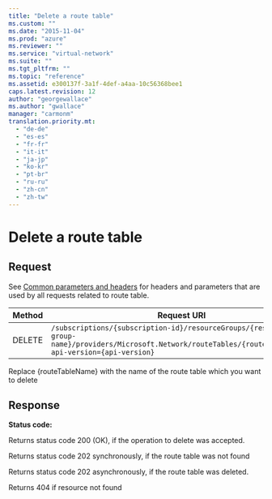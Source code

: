 ```yaml
---
title: "Delete a route table"
ms.custom: ""
ms.date: "2015-11-04"
ms.prod: "azure"
ms.reviewer: ""
ms.service: "virtual-network"
ms.suite: ""
ms.tgt_pltfrm: ""
ms.topic: "reference"
ms.assetid: e300137f-3a1f-4def-a4aa-10c56368bee1
caps.latest.revision: 12
author: "georgewallace"
ms.author: "gwallace"
manager: "carmonm"
translation.priority.mt: 
  - "de-de"
  - "es-es"
  - "fr-fr"
  - "it-it"
  - "ja-jp"
  - "ko-kr"
  - "pt-br"
  - "ru-ru"
  - "zh-cn"
  - "zh-tw"
---
```

# Delete a route table
## Request  
 See [Common parameters and headers](route-tables.md#bk_common) for headers and parameters that are used by all requests related to route table.  
  
|Method|Request URI|  
|------------|-----------------|  
|DELETE|`/subscriptions/{subscription-id}/resourceGroups/{resource-group-name}/providers/Microsoft.Network/routeTables/{routeTableName}?api-version={api-version}`|  
  
 Replace {routeTableName} with the name of the route table which you want to delete  
  
## Response  
 **Status code:**  
  
 Returns status code 200 (OK), if the operation to delete was accepted.  
  
 Returns status code 202 synchronously, if the route table was not found  
  
 Returns status code 202 asynchronously, if the route table was deleted.  
  
 Returns 404 if resource not found

